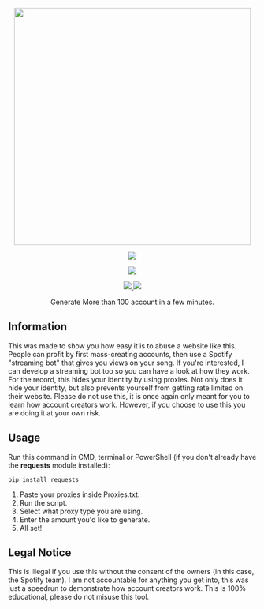 <p align="center">
  <img width="480" height="480" src="https://media.giphy.com/media/fsbgFxUCaUuJ3O8x4a/giphy.gif">
</p>
<p align="center"><img src="https://img.shields.io/badge/Version-1.0-brightgreen"></p>

</p> 
<p align="center"><img src="https://img.shields.io/badge/Author-Yezz123-green.svg"> 
</p>

<p align="center">
  <a href="https://github.com/yezz123">
    <img src="https://img.shields.io/github/followers/yezz123?label=Follow&style=social">
  </a>
  <a href="https://github.com/Elitestuff/FroggyFrog/stargazers">
    <img src="https://img.shields.io/github/stars/yezz123/SpotifyGenerator?style=social">
  </a>
</p>
<p align="center">
 Generate More than 100 account in a few minutes. 
</p>

## Information
This was made to show you how easy it is to abuse a website like this. People can profit by first mass-creating accounts, then use a Spotify "streaming bot" that gives you views on your song. If you're interested, I can develop a streaming bot too so you can have a look at how they work. For the record, this hides your identity by using proxies. Not only does it hide your identity, but also prevents yourself from getting rate limited on their website. Please do not use this, it is once again only meant for you to learn how account creators work. However, if you choose to use this you are doing it at your own risk.
## Usage
Run this command in CMD, terminal or PowerShell (if you don't already have the **requests** module installed):
```
pip install requests
```
1. Paste your proxies inside Proxies.txt.
2. Run the script.
3. Select what proxy type you are using.
4. Enter the amount you'd like to generate.
5. All set!

## Legal Notice
This is illegal if you use this without the consent of the owners (in this case, the Spotify team). I am not accountable for anything you get into, this was just a speedrun to demonstrate how account creators work. This is 100% educational, please do not misuse this tool.
